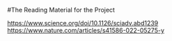 #The Reading Material for the Project

https://www.science.org/doi/10.1126/sciadv.abd1239 <br>
https://www.nature.com/articles/s41586-022-05275-y

